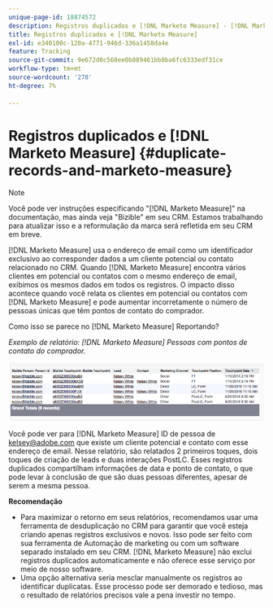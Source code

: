```yaml
---
unique-page-id: 18874572
description: Registros duplicados e [!DNL Marketo Measure] - [!DNL Marketo Measure]
title: Registros duplicados e [!DNL Marketo Measure]
exl-id: e340100c-120a-4771-946d-336a1458da4e
feature: Tracking
source-git-commit: 9e672d0c568ee0b889461bb8ba6fc6333edf31ce
workflow-type: tm+mt
source-wordcount: '278'
ht-degree: 7%

---
```


# Registros duplicados e [!DNL Marketo Measure] {#duplicate-records-and-marketo-measure}

>[!NOTE]
>
>Você pode ver instruções especificando &quot;[!DNL Marketo Measure]&quot; na documentação, mas ainda veja &quot;Bizible&quot; em seu CRM. Estamos trabalhando para atualizar isso e a reformulação da marca será refletida em seu CRM em breve.

[!DNL Marketo Measure] usa o endereço de email como um identificador exclusivo ao corresponder dados a um cliente potencial ou contato relacionado no CRM. Quando [!DNL Marketo Measure] encontra vários clientes em potencial ou contatos com o mesmo endereço de email, exibimos os mesmos dados em todos os registros. O impacto disso acontece quando você relata os clientes em potencial ou contatos com [!DNL Marketo Measure] e pode aumentar incorretamente o número de pessoas únicas que têm pontos de contato do comprador.

Como isso se parece no [!DNL Marketo Measure] Reportando?

_Exemplo de relatório: [!DNL Marketo Measure] Pessoas com pontos de contato do comprador._

![](assets/1-1.png)

Você pode ver para [!DNL Marketo Measure] ID de pessoa de kelsey@adobe.com que existe um cliente potencial e contato com esse endereço de email. Nesse relatório, são relatados 2 primeiros toques, dois toques de criação de leads e duas interações PostLC. Esses registros duplicados compartilham informações de data e ponto de contato, o que pode levar à conclusão de que são duas pessoas diferentes, apesar de serem a mesma pessoa.

**Recomendação**

* Para maximizar o retorno em seus relatórios, recomendamos usar uma ferramenta de desduplicação no CRM para garantir que você esteja criando apenas registros exclusivos e novos. Isso pode ser feito com sua ferramenta de Automação de marketing ou com um software separado instalado em seu CRM. [!DNL Marketo Measure] não exclui registros duplicados automaticamente e não oferece esse serviço por meio de nosso software.
* Uma opção alternativa seria mesclar manualmente os registros ao identificar duplicatas. Esse processo pode ser demorado e tedioso, mas o resultado de relatórios precisos vale a pena investir no tempo.
